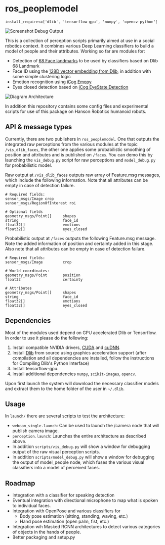 # ros_peoplemodel

    install_requires=['dlib', 'tensorflow-gpu', 'numpy', 'opencv-python']

![Screenshot Debug Output](https://raw.githubusercontent.com/elggem/ros_peoplemodel/master/images/model_debug.png)

This is a collection of perception scripts primarily aimed at use in a  social robotics context. It combines various Deep Learning classifiers to build a model of people and their attributes. Working so far are modules for:

  - Detection of [68 Face landmarks](http://dlib.net/face_landmark_detection.py.html) to be used by classifiers based on Dlib 68 Landmark
  - Face ID using the [128D vector embedding from Dlib](https://github.com/davisking/dlib/blob/master/examples/dnn_face_recognition_ex.cpp), in addition with some simple clustering logic
  - Emotion recognition using [iCog Emopy](https://github.com/mitiku1/Emopy)
  - Eyes closed detection based on [iCog EyeState Detection](https://github.com/mitiku1/EyeStateDetection)

![Diagram Architecture](https://raw.githubusercontent.com/elggem/ros_peoplemodel/master/images/arch.png)

In addition this repository contains some config files and experimental scripts for use of this package on Hanson Robotics humanoid robots.

## API & message types

Currently, there are two publishers in `ros_peoplemodel`. One that outputs the integrated raw perceptions from the various modules at the topic `/vis_dlib_faces`, the other one applies some probabilistic smoothing of position and attributes and is published on `/faces`. You can demo this by launching the `vis_debug.py` script for raw perceptions and `model_debug.py` for probabilistic model.

Raw output at `/vis_dlib_faces` outputs raw array of Feature.msg messages, which include the following information. Note that all attributes can be empty in case of detection failure.

```
# Required fields:
sensor_msgs/Image crop
sensor_msgs/RegionOfInterest roi

# Optional fields
geometry_msgs/Point[]     shapes
string                    face_id
float32[]                 emotions
float32[]                 eyes_closed
```

Probabilistic output at `/faces` outputs the following Feature.msg message. Note the added information of position and certainty added in this stage. Also note that all attributes can be empty in case of detection failure.

```
# Required fields:
sensor_msgs/Image         crop

# World coordinates:
geometry_msgs/Point       position
float32                   certainty

# Attributes
geometry_msgs/Point[]     shapes
string                    face_id
float32[]                 emotions
float32[]                 eyes_closed
```

## Dependencies

Most of the modules used depend on GPU accelerated Dlib or Tensorflow. In order to use it please do the following:

1. Install compatible NVIDIA drivers, [CUDA](https://developer.nvidia.com/cuda-90-download-archive) and [cuDNN](https://developer.nvidia.com/cudnn).
2. Install [Dlib](http://dlib.net/compile.html) from source using graphics acceleration support (after compilation and all dependencies are installed, follow the instructions for Compiling Dlib's Python Interface)
3. Install tensorflow-gpu.
4. Install additional dependencies `numpy`, `scikit-images`, `opencv`.

Upon first launch the system will download the necessary classifier models and extract them to the home folder of the user in `~/.dlib`.

## Usage

In `launch/` there are several scripts to test the architecture:

  - `webcam_single.launch`: Can be used to launch the /camera node that will publish camera image.
  - `perception.launch`: Launches the entire architecture as described above.
  - In addition `scripts/vis_debug.py` will show a window for debugging output of the raw visual perception scripts.
  - In addition `scripts/model_debug.py` will show a window for debugging the output of model_people node, which fuses the various visual classifiers into a model of perceived faces.

## Roadmap

  - Integration with a classifier for speaking detection
  - Eventual integration with directional microphone to map what is spoken to individual faces.
  - Integration with OpenPose and various classifiers for
    - Body pose estimation (sitting, standing, waving, etc.)
    - Hand pose estimation (open palm, fist, etc.)
  - Integration wih Masked RCNN architectures to detect various categories of objects in the hands of people.
  - Better packaging and setup.py
